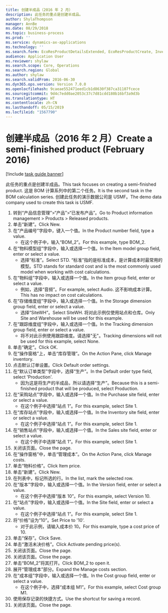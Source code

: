 ```yaml
---
title: 创建半成品（2016 年 2 月）
description: 此任务的重点是创建半成品。
author: ShylaThompson
manager: AnnBe
ms.date: 08/29/2018
ms.topic: business-process
ms.prod: ''
ms.service: dynamics-ax-applications
ms.technology: ''
ms.search.form: EcoResProductDetailsExtended, EcoResProductCreate, InventItemOrderSetup, InventItemPrice
audience: Application User
ms.reviewer: shylaw
ms.search.scope: Core, Operations
ms.search.region: Global
ms.author: shylaw
ms.search.validFrom: 2016-06-30
ms.dyn365.ops.version: Version 7.0.0
ms.openlocfilehash: 9caeae552471eed1cb1d8630f387ca31107fcece
ms.sourcegitcommit: 9d4c7edd0ae2053c37c7d81cdd180b16bf3a9d3b
ms.translationtype: HT
ms.contentlocale: zh-CN
ms.lasthandoff: 05/15/2019
ms.locfileid: "1567790"
---
```

# <a name="create-a-semi-finished-product-february-2016"></a><span data-ttu-id="6bf5c-103">创建半成品（2016 年 2 月）</span><span class="sxs-lookup"><span data-stu-id="6bf5c-103">Create a semi-finished product (February 2016)</span></span>

[!include [task guide banner](../../includes/task-guide-banner.md)]

<span data-ttu-id="6bf5c-104">此任务的重点是创建半成品。</span><span class="sxs-lookup"><span data-stu-id="6bf5c-104">This task focuses on creating a semi-finished product.</span></span> <span data-ttu-id="6bf5c-105">这是 BOM 计算系列中的第二个任务。</span><span class="sxs-lookup"><span data-stu-id="6bf5c-105">It is the second task in the BOM calculation series.</span></span> <span data-ttu-id="6bf5c-106">创建此任务的演示数据公司是 USMF。</span><span class="sxs-lookup"><span data-stu-id="6bf5c-106">The demo data company used to create this task is USMF.</span></span>

1. <span data-ttu-id="6bf5c-107">转到“产品信息管理”>“产品”>“已发布产品”。</span><span class="sxs-lookup"><span data-stu-id="6bf5c-107">Go to Product information management > Products > Released products.</span></span>
2. <span data-ttu-id="6bf5c-108">单击“新建”。</span><span class="sxs-lookup"><span data-stu-id="6bf5c-108">Click New.</span></span>
3. <span data-ttu-id="6bf5c-109">在“产品编号”字段中，键入一个值。</span><span class="sxs-lookup"><span data-stu-id="6bf5c-109">In the Product number field, type a value.</span></span>
    * <span data-ttu-id="6bf5c-110">在这个例子中，输入“BOM_2”。</span><span class="sxs-lookup"><span data-stu-id="6bf5c-110">For this example, type BOM_2.</span></span>  
4. <span data-ttu-id="6bf5c-111">在“物料模型组”字段中，输入或选择一个值。</span><span class="sxs-lookup"><span data-stu-id="6bf5c-111">In the Item model group field, enter or select a value.</span></span>
    * <span data-ttu-id="6bf5c-112">选择“标准”。</span><span class="sxs-lookup"><span data-stu-id="6bf5c-112">Select STD.</span></span> <span data-ttu-id="6bf5c-113">“标准”指的是标准成本，是计算成本时最常用的模型。</span><span class="sxs-lookup"><span data-stu-id="6bf5c-113">STD stands for standard cost and is the most commonly used model when working with cost calculations.</span></span>  
5. <span data-ttu-id="6bf5c-114">在“物料组”字段中，输入或选择一个值。</span><span class="sxs-lookup"><span data-stu-id="6bf5c-114">In the Item group field, enter or select a value.</span></span>
    * <span data-ttu-id="6bf5c-115">例如，选择“音频”。</span><span class="sxs-lookup"><span data-stu-id="6bf5c-115">For example, select Audio.</span></span> <span data-ttu-id="6bf5c-116">这不影响成本计算。</span><span class="sxs-lookup"><span data-stu-id="6bf5c-116">This has no impact on cost calculations.</span></span>  
6. <span data-ttu-id="6bf5c-117">在“存储维度组”字段中，输入或选择一个值。</span><span class="sxs-lookup"><span data-stu-id="6bf5c-117">In the Storage dimension group field, enter or select a value.</span></span>
    * <span data-ttu-id="6bf5c-118">选择“SiteWH”。</span><span class="sxs-lookup"><span data-stu-id="6bf5c-118">Select SiteWH.</span></span> <span data-ttu-id="6bf5c-119">将对此示例仅使用站点和仓库。</span><span class="sxs-lookup"><span data-stu-id="6bf5c-119">Only Site and Warehouse will be used for this example.</span></span>  
7. <span data-ttu-id="6bf5c-120">在“跟踪维度组”字段中，输入或选择一个值。</span><span class="sxs-lookup"><span data-stu-id="6bf5c-120">In the Tracking dimension group field, enter or select a value.</span></span>
    * <span data-ttu-id="6bf5c-121">将不对此示例使用跟踪维度。请选择"无"。</span><span class="sxs-lookup"><span data-stu-id="6bf5c-121">Tracking dimensions will not be used for this example, select None.</span></span>  
8. <span data-ttu-id="6bf5c-122">单击“确定”。</span><span class="sxs-lookup"><span data-stu-id="6bf5c-122">Click OK.</span></span>
9. <span data-ttu-id="6bf5c-123">在“操作窗格”上，单击“库存管理”。</span><span class="sxs-lookup"><span data-stu-id="6bf5c-123">On the Action Pane, click Manage inventory.</span></span>
10. <span data-ttu-id="6bf5c-124">点击默认订单设置。</span><span class="sxs-lookup"><span data-stu-id="6bf5c-124">Click Default order settings.</span></span>
11. <span data-ttu-id="6bf5c-125">在“默认订单类型”字段中，选择“生产”。</span><span class="sxs-lookup"><span data-stu-id="6bf5c-125">In the Default order type field, select 'Production'.</span></span>
    * <span data-ttu-id="6bf5c-126">因为这是将生产的半成品，所以请选择“生产”。</span><span class="sxs-lookup"><span data-stu-id="6bf5c-126">Because this is a semi-finished product that will be produced, select Production.</span></span>  
12. <span data-ttu-id="6bf5c-127">在“采购站点”字段中，输入或选择一个值。</span><span class="sxs-lookup"><span data-stu-id="6bf5c-127">In the Purchase site field, enter or select a value.</span></span>
    * <span data-ttu-id="6bf5c-128">在这个例子中选择“站点 1”。</span><span class="sxs-lookup"><span data-stu-id="6bf5c-128">For this example, select Site 1.</span></span>  
13. <span data-ttu-id="6bf5c-129">在“库存站点”字段中，输入或选择一个值。</span><span class="sxs-lookup"><span data-stu-id="6bf5c-129">In the Inventory site field, enter or select a value.</span></span>
    * <span data-ttu-id="6bf5c-130">在这个例子中选择“站点 1”。</span><span class="sxs-lookup"><span data-stu-id="6bf5c-130">For this example, select Site 1.</span></span>  
14. <span data-ttu-id="6bf5c-131">在“销售站点”字段中，输入或选择一个值。</span><span class="sxs-lookup"><span data-stu-id="6bf5c-131">In the Sales site field, enter or select a value.</span></span>
    * <span data-ttu-id="6bf5c-132">在这个例子中选择“站点 1”。</span><span class="sxs-lookup"><span data-stu-id="6bf5c-132">For this example, select Site 1.</span></span>  
15. <span data-ttu-id="6bf5c-133">关闭该页面。</span><span class="sxs-lookup"><span data-stu-id="6bf5c-133">Close the page.</span></span>
16. <span data-ttu-id="6bf5c-134">在“操作窗格”中，单击“管理成本”。</span><span class="sxs-lookup"><span data-stu-id="6bf5c-134">On the Action Pane, click Manage costs.</span></span>
17. <span data-ttu-id="6bf5c-135">单击“物料价格”。</span><span class="sxs-lookup"><span data-stu-id="6bf5c-135">Click Item price.</span></span>
18. <span data-ttu-id="6bf5c-136">单击“新建”。</span><span class="sxs-lookup"><span data-stu-id="6bf5c-136">Click New.</span></span>
19. <span data-ttu-id="6bf5c-137">在列表中，标记所选的行。</span><span class="sxs-lookup"><span data-stu-id="6bf5c-137">In the list, mark the selected row.</span></span>
20. <span data-ttu-id="6bf5c-138">在“版本”字段中，输入或选择一个值。</span><span class="sxs-lookup"><span data-stu-id="6bf5c-138">In the Version field, enter or select a value.</span></span>
    * <span data-ttu-id="6bf5c-139">在这个例子中选择“版本 10”。</span><span class="sxs-lookup"><span data-stu-id="6bf5c-139">For this example, select Version 10.</span></span>  
21. <span data-ttu-id="6bf5c-140">在“站点”字段中，输入或选择一个值。</span><span class="sxs-lookup"><span data-stu-id="6bf5c-140">In the Site field, enter or select a value.</span></span>
    * <span data-ttu-id="6bf5c-141">在这个例子中选择“站点 1”。</span><span class="sxs-lookup"><span data-stu-id="6bf5c-141">For this example, select Site 1.</span></span>  
22. <span data-ttu-id="6bf5c-142">将“价格”设为“10”。</span><span class="sxs-lookup"><span data-stu-id="6bf5c-142">Set Price to '10'.</span></span>
    * <span data-ttu-id="6bf5c-143">对于此示例，请输入成本价 10。</span><span class="sxs-lookup"><span data-stu-id="6bf5c-143">For this example, type a cost price of 10.</span></span>  
23. <span data-ttu-id="6bf5c-144">单击“保存”。</span><span class="sxs-lookup"><span data-stu-id="6bf5c-144">Click Save.</span></span>
24. <span data-ttu-id="6bf5c-145">单击“激活未决价格”。</span><span class="sxs-lookup"><span data-stu-id="6bf5c-145">Click Activate pending price(s).</span></span>
25. <span data-ttu-id="6bf5c-146">关闭该页面。</span><span class="sxs-lookup"><span data-stu-id="6bf5c-146">Close the page.</span></span>
26. <span data-ttu-id="6bf5c-147">关闭该页面。</span><span class="sxs-lookup"><span data-stu-id="6bf5c-147">Close the page.</span></span>
27. <span data-ttu-id="6bf5c-148">单击“BOM_2”将其打开。</span><span class="sxs-lookup"><span data-stu-id="6bf5c-148">Click BOM_2 to open it.</span></span>
28. <span data-ttu-id="6bf5c-149">展开“管理成本”部分。</span><span class="sxs-lookup"><span data-stu-id="6bf5c-149">Expand the Manage costs section.</span></span>
29. <span data-ttu-id="6bf5c-150">在“成本组”字段中，输入或选择一个值。</span><span class="sxs-lookup"><span data-stu-id="6bf5c-150">In the Cost group field, enter or select a value.</span></span>
    * <span data-ttu-id="6bf5c-151">在这个例子中，选择“成本组 M1”。</span><span class="sxs-lookup"><span data-stu-id="6bf5c-151">For this example, select Cost group M1.</span></span>  
30. <span data-ttu-id="6bf5c-152">使用保存记录的快捷方式。</span><span class="sxs-lookup"><span data-stu-id="6bf5c-152">Use the shortcut for saving a record.</span></span>
31. <span data-ttu-id="6bf5c-153">关闭该页面。</span><span class="sxs-lookup"><span data-stu-id="6bf5c-153">Close the page.</span></span>

